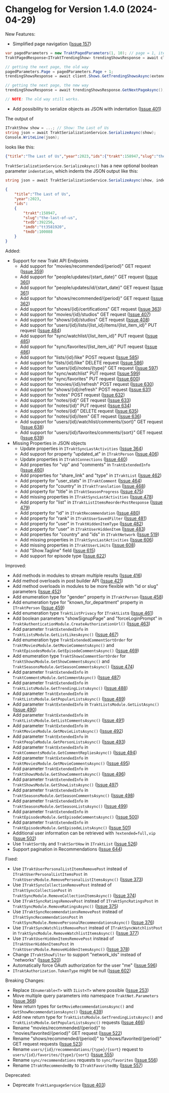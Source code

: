 Changelog for Version 1.4.0 (2024-04-29)
===

New Features:

- Simplified page navigation ([Issue 157](https://github.com/henrikfroehling/Trakt.NET/issues/157))
```csharp
var pagedParameters = new TraktPagedParameters(1, 10); // page = 1, items per page = 10
TraktPagedResponse<ITraktTrendingShow> trendingShowsResponse = await client.Shows.GetTrendingShowsAsync(null, pagedParameters);

// getting the next page, the old way
pagedParameters.Page = pagedParameters.Page + 1;
trendingShowsResponse = await client.Shows.GetTrendingShowsAsync(extendedInfo, pagedParameters);

// getting the next page, the new way
trendingShowsResponse = await trendingShowsResponse.GetNextPageAsync();

// NOTE: The old way still works.
```

- Add possibility to serialize objects as JSON with indentation ([Issue 401](https://github.com/henrikfroehling/Trakt.NET/issues/401))

The output of
```csharp
ITraktShow show = ...; // Show: The Last of Us
string json = await TraktSerializationService.SerializeAsync(show);
Console.WriteLine(json);
```

looks like this:
```json
{"title":"The Last of Us","year":2023,"ids":{"trakt":158947,"slug":"the-last-of-us","tvdb":392256,"imdb":"tt3581920","tmdb":100088}}
```

`TraktSerializationService.SerializeAsync()` has a new optional boolean parameter `indentation`, which indents the JSON output like this:
```csharp
string json = await TraktSerializationService.SerializeAsync(show, indentation: true);
```
```json
{
    "title":"The Last of Us",
    "year":2023,
    "ids":
    {
        "trakt":158947,
        "slug":"the-last-of-us",
        "tvdb":392256,
        "imdb":"tt3581920",
        "tmdb":100088
    }
}
```

Added:

- Support for new Trakt API Endpoints
  - Add support for "movies/recommended/{period}" GET request ([Issue 359](https://github.com/henrikfroehling/Trakt.NET/issues/359))
  - Add support for "people/updates/{start_date}" GET request ([Issue 360](https://github.com/henrikfroehling/Trakt.NET/issues/360))
  - Add support for "people/updates/id/{start_date}" GET request ([Issue 361](https://github.com/henrikfroehling/Trakt.NET/issues/361))
  - Add support for "shows/recommended/{period}" GET request ([Issue 362](https://github.com/henrikfroehling/Trakt.NET/issues/362))
  - Add support for "shows/{id}/certifications" GET request ([Issue 363](https://github.com/henrikfroehling/Trakt.NET/issues/363))
  - Add support for "movies/{id}/studios" GET request ([Issue 407](https://github.com/henrikfroehling/Trakt.NET/issues/407))
  - Add support for "shows/{id}/studios" GET request ([Issue 408](https://github.com/henrikfroehling/Trakt.NET/issues/408))
  - Add support for "users/{id}/lists/{list_id}/items/{list_item_id}" PUT request ([Issue 484](https://github.com/henrikfroehling/Trakt.NET/issues/484))
  - Add support for "sync/watchlist/{list_item_id}" PUT request ([Issue 485](https://github.com/henrikfroehling/Trakt.NET/issues/485))
  - Add support for "sync/favorites/{list_item_id}" PUT request ([Issue 486](https://github.com/henrikfroehling/Trakt.NET/issues/486))
  - Add support for "lists/{id}/like" POST request ([Issue 585](https://github.com/henrikfroehling/Trakt.NET/issues/585))
  - Add support for "lists/{id}/like" DELETE request ([Issue 586](https://github.com/henrikfroehling/Trakt.NET/issues/586))
  - Add support for "users/{id}/notes/{type}" GET request ([Issue 597](https://github.com/henrikfroehling/Trakt.NET/issues/597))
  - Add support for "sync/watchlist" PUT request ([Issue 599](https://github.com/henrikfroehling/Trakt.NET/issues/599))
  - Add support for "sync/favorites" PUT request ([Issue 600](https://github.com/henrikfroehling/Trakt.NET/issues/600))
  - Add support for "movies/{id}/refresh" POST request ([Issue 630](https://github.com/henrikfroehling/Trakt.NET/issues/630))
  - Add support for "shows/{id}/refresh" POST request ([Issue 631](https://github.com/henrikfroehling/Trakt.NET/issues/631))
  - Add support for "notes" POST request ([Issue 632](https://github.com/henrikfroehling/Trakt.NET/issues/632))
  - Add support for "notes/{id}" GET request ([Issue 633](https://github.com/henrikfroehling/Trakt.NET/issues/633))
  - Add support for "notes/{id}" PUT request ([Issue 634](https://github.com/henrikfroehling/Trakt.NET/issues/634))
  - Add support for "notes/{id}" DELETE request ([Issue 635](https://github.com/henrikfroehling/Trakt.NET/issues/635))
  - Add support for "notes/{id}/item" GET request ([Issue 636](https://github.com/henrikfroehling/Trakt.NET/issues/636))
  - Add support for "users/{id}/watchlist/comments/{sort}" GET request ([Issue 638](https://github.com/henrikfroehling/Trakt.NET/issues/638))
  - Add support for "users/{id}/favorites/comments/{sort}" GET request ([Issue 639](https://github.com/henrikfroehling/Trakt.NET/issues/639))
- Missing Properties in JSON objects
  - Update properties in `ITraktSyncLastActivities` ([Issue 364](https://github.com/henrikfroehling/Trakt.NET/issues/364))
  - Add support for property "updated_at" in `ITraktPerson` ([Issue 406](https://github.com/henrikfroehling/Trakt.NET/issues/406))
  - Update properties in `ITraktConnections` ([Issue 440](https://github.com/henrikfroehling/Trakt.NET/issues/440))
  - Add properties for "vip" and "comments" in `TraktExtendedInfo` ([Issue 460](https://github.com/henrikfroehling/Trakt.NET/issues/460))
  - Add properties for "share_link" and "type" in `ITraktList` ([Issue 462](https://github.com/henrikfroehling/Trakt.NET/issues/462))
  - Add property for "user_stats" in `ITraktComment` ([Issue 464](https://github.com/henrikfroehling/Trakt.NET/issues/464))
  - Add property for "country" in `ITraktTranslation` ([Issue 468](https://github.com/henrikfroehling/Trakt.NET/issues/468))
  - Add property for "title" in `ITraktSeasonProgress` ([Issue 475](https://github.com/henrikfroehling/Trakt.NET/issues/475))
  - Add missing properties in `ITraktSyncLastActivities` ([Issue 478](https://github.com/henrikfroehling/Trakt.NET/issues/478))
  - Add property for "list" in `ITraktListItemsReorderPostResponse` ([Issue 479](https://github.com/henrikfroehling/Trakt.NET/issues/479))
  - Add property for "id" in `ITraktRecommendation` ([Issue 480](https://github.com/henrikfroehling/Trakt.NET/issues/480))
  - Add property for "rank" in `ITraktUserSavedFilter` ([Issue 481](https://github.com/henrikfroehling/Trakt.NET/issues/481))
  - Add property for "user" in `TraktHiddenItemType` ([Issue 482](https://github.com/henrikfroehling/Trakt.NET/issues/482))
  - Add property for "user" in `ITraktUserHiddenItem` ([Issue 483](https://github.com/henrikfroehling/Trakt.NET/issues/483))
  - Add properties for "country" and "ids" in `ITraktNetwork` ([Issue 519](https://github.com/henrikfroehling/Trakt.NET/issues/519))
  - Add missing properties in `ITraktSyncLastActivities` ([Issue 606](https://github.com/henrikfroehling/Trakt.NET/issues/606))
  - Add missing properties in `ITraktUserLimits` ([Issue 608](https://github.com/henrikfroehling/Trakt.NET/issues/608))
  - Add "Show.Tagline" field ([Issue 615](https://github.com/henrikfroehling/Trakt.NET/issues/615))
  - Add support for episode type ([Issue 622](https://github.com/henrikfroehling/Trakt.NET/issues/622))

Improved:

- Add methods in modules to stream multiple results ([Issue 416](https://github.com/henrikfroehling/Trakt.NET/issues/416))
- Add method overloads in post builder API ([Issue 421](https://github.com/henrikfroehling/Trakt.NET/issues/421))
- Add method overloads in modules to be more flexible with "id or slug" parameters ([Issue 452](https://github.com/henrikfroehling/Trakt.NET/issues/452))
- Add enumeration type for "gender" property in `ITraktPerson` ([Issue 458](https://github.com/henrikfroehling/Trakt.NET/issues/458))
- Add enumeration type for "known_for_department" property in `ITraktPerson` ([Issue 459](https://github.com/henrikfroehling/Trakt.NET/issues/459))
- Add enumeration type `TraktListPrivacy` for `ITraktList`s ([Issue 461](https://github.com/henrikfroehling/Trakt.NET/issues/461))
- Add boolean parameters "showSignupPage" and "forceLoginPrompt" in `TraktAuthenticationModule.CreateAuthorizationUrl()` ([Issue 463](https://github.com/henrikfroehling/Trakt.NET/issues/463))
- Add parameter `TraktExtendedInfo` in `TraktListsModule.GetListLikesAsync()` ([Issue 467](https://github.com/henrikfroehling/Trakt.NET/issues/467))
- Add enumeration type `TraktExtendedCommentSortOrder` for `TraktMoviesModule.GetMovieCommentsAsync()` and `TraktEpisodesModule.GetEpisodeCommentsAsync()` ([Issue 469](https://github.com/henrikfroehling/Trakt.NET/issues/469))
- Add enumeration type `TraktShowsCommentSortOrder` for `TraktShowsModule.GetShowCommentsAsync()` and `TraktSeasonsModule.GetSeasonCommentsAsync()` ([Issue 474](https://github.com/henrikfroehling/Trakt.NET/issues/474))
- Add parameter `TraktExtendedInfo` in `TraktCommentsModule.GetCommentAsync()` ([Issue 487](https://github.com/henrikfroehling/Trakt.NET/issues/487))
- Add parameter `TraktExtendedInfo` in `TraktListsModule.GetTrendingListsAsync()` ([Issue 488](https://github.com/henrikfroehling/Trakt.NET/issues/488))
- Add parameter `TraktExtendedInfo` in `TraktListsModule.GetPopularListsAsync()` ([Issue 489](https://github.com/henrikfroehling/Trakt.NET/issues/489))
- Add parameter `TraktExtendedInfo` in `TraktListsModule.GetListAsync()` ([Issue 490](https://github.com/henrikfroehling/Trakt.NET/issues/490))
- Add parameter `TraktExtendedInfo` in `TraktListsModule.GetListCommentsAsync()` ([Issue 491](https://github.com/henrikfroehling/Trakt.NET/issues/491))
- Add parameter `TraktExtendedInfo` in `TraktMoviesModule.GetMovieListsAsync()` ([Issue 492](https://github.com/henrikfroehling/Trakt.NET/issues/492))
- Add parameter `TraktExtendedInfo` in `TraktPeopleModule.GetPersonListsAsync()` ([Issue 493](https://github.com/henrikfroehling/Trakt.NET/issues/493))
- Add parameter `TraktExtendedInfo` in `TraktCommentsModule.GetCommentRepliesAsync()` ([Issue 494](https://github.com/henrikfroehling/Trakt.NET/issues/494))
- Add parameter `TraktExtendedInfo` in `TraktMoviesModule.GetMovieCommentsAsync()` ([Issue 495](https://github.com/henrikfroehling/Trakt.NET/issues/495))
- Add parameter `TraktExtendedInfo` in `TraktShowsModule.GetShowCommentsAsync()` ([Issue 496](https://github.com/henrikfroehling/Trakt.NET/issues/496))
- Add parameter `TraktExtendedInfo` in `TraktShowsModule.GetShowListsAsync()` ([Issue 497](https://github.com/henrikfroehling/Trakt.NET/issues/497))
- Add parameter `TraktExtendedInfo` in `TraktSeasonsModule.GetSeasonCommentsAsync()` ([Issue 498](https://github.com/henrikfroehling/Trakt.NET/issues/498))
- Add parameter `TraktExtendedInfo` in `TraktSeasonsModule.GetSeasonListsAsync()` ([Issue 499](https://github.com/henrikfroehling/Trakt.NET/issues/499))
- Add parameter `TraktExtendedInfo` in `TraktEpisodesModule.GetEpisodeCommentsAsync()` ([Issue 500](https://github.com/henrikfroehling/Trakt.NET/issues/500))
- Add parameter `TraktExtendedInfo` in `TraktEpisodesModule.GetEpisodeListsAsync()` ([Issue 501](https://github.com/henrikfroehling/Trakt.NET/issues/501))
- Additional user information can be retrieved with `?extended=full,vip` ([Issue 502](https://github.com/henrikfroehling/Trakt.NET/issues/502))
- Use `TraktSortBy` and `TraktSortHow` in `ITraktList` ([Issue 526](https://github.com/henrikfroehling/Trakt.NET/issues/526))
- Support pagination in Recommendations ([Issue 644](https://github.com/henrikfroehling/Trakt.NET/issues/644))

Fixed:

- Use `ITraktUserPersonalListItemsRemovePost` instead of `ITraktUserPersonalListItemsPost` in `TraktUsersModule.RemovePersonalListItemsAsync()` ([Issue 373](https://github.com/henrikfroehling/Trakt.NET/issues/373))
- Use `ITraktSyncCollectionRemovePost` instead of `ITraktSyncCollectionPost` in `TraktSyncModule.RemoveCollectionItemsAsync()` ([Issue 374](https://github.com/henrikfroehling/Trakt.NET/issues/374))
- Use `ITraktSyncRatingsRemovePost` instead of `ITraktSyncRatingsPost` in `TraktSyncModule.RemoveRatingsAsync()` ([Issue 375](https://github.com/henrikfroehling/Trakt.NET/issues/375))
- Use `ITraktSyncRecommendationsRemovePost` instead of `ITraktSyncRecommendationsPost` in `TraktSyncModule.RemovePersonalRecommendationsAsync()` ([Issue 376](https://github.com/henrikfroehling/Trakt.NET/issues/376))
- Use `ITraktSyncWatchlistRemovePost` instead of `ITraktSyncWatchlistPost` in `TraktSyncModule.RemoveWatchlistItemsAsync()` ([Issue 377](https://github.com/henrikfroehling/Trakt.NET/issues/377))
- Use `ITraktUserHiddenItemsRemovePost` instead of `ITraktUserHiddenItemsPost` in `TraktUsersModule.RemoveHiddenItemsAsync()` ([Issue 378](https://github.com/henrikfroehling/Trakt.NET/issues/378))
- Change `ITraktShowFilter` to support "network_ids" instead of "networks" ([Issue 520](https://github.com/henrikfroehling/Trakt.NET/issues/520))
- Automatically force OAuth authorization for the user "me" ([Issue 596](https://github.com/henrikfroehling/Trakt.NET/issues/596))
- `ITraktAuthorization.TokenType` might be null ([Issue 602](https://github.com/henrikfroehling/Trakt.NET/issues/602))

Breaking Changes:

- Replace `IEnumerable<T>` with `IList<T>` where possible ([Issue 253](https://github.com/henrikfroehling/Trakt.NET/issues/253))
- Move multiple query parameters into namespace `TraktNet.Parameters` ([Issue 368](https://github.com/henrikfroehling/Trakt.NET/issues/368))
- New return types for `GetMovieRecommendationsAsync()` and `GetShowRecommendationsAsync()` ([Issue 439](https://github.com/henrikfroehling/Trakt.NET/issues/439))
- Add new return type for `TraktListsModule.GetTrendingListsAsync()` and `TraktListsModule.GetPopularListsAsync()` requests ([Issue 466](https://github.com/henrikfroehling/Trakt.NET/issues/466))
- Rename "movies/recommended/{period}" to "movies/favorited/{period}" GET request ([Issue 522](https://github.com/henrikfroehling/Trakt.NET/issues/522))
- Rename "shows/recommended/{period}" to "shows/favorited/{period}" GET request requests ([Issue 523](https://github.com/henrikfroehling/Trakt.NET/issues/523))
- Rename `users/{id}/recommendations/{type}/{sort}` request to `users/{id}/favorites/{type}/{sort}` ([Issue 555](https://github.com/henrikfroehling/Trakt.NET/issues/555))
- Rename `sync/recommendations` requests to `sync/favorites` ([Issue 556](https://github.com/henrikfroehling/Trakt.NET/issues/556))
- Rename `ITraktRecommendedBy` to `ITraktFavoritedBy` ([Issue 557](https://github.com/henrikfroehling/Trakt.NET/issues/557))

Deprecated:

- Deprecate `TraktLanguageService` ([Issue 403](https://github.com/henrikfroehling/Trakt.NET/issues/403))
